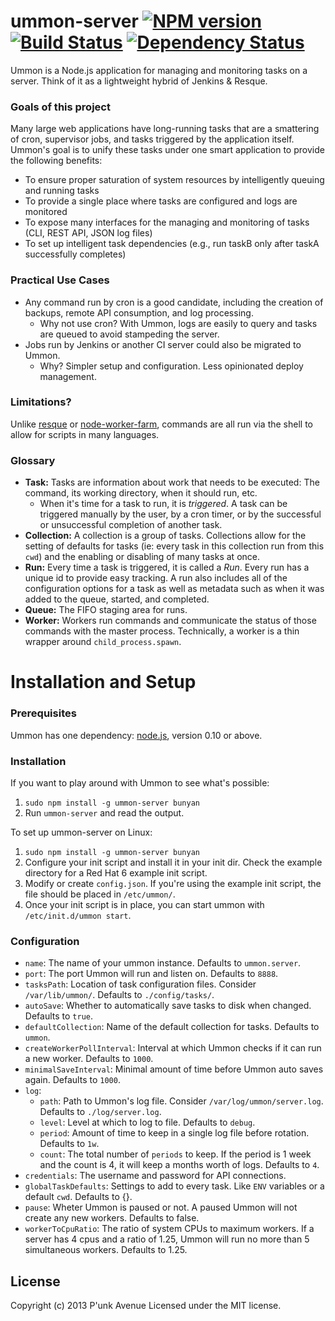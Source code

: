 # ummon-server [![NPM version](https://badge.fury.io/js/ummon-server.png)](http://badge.fury.io/js/ummon-server) [![Build Status](https://secure.travis-ci.org/punkave/ummon-server.png?branch=master)](http://travis-ci.org/punkave/ummon-server) [![Dependency Status](https://gemnasium.com/punkave/ummon-server.png)](https://gemnasium.com/punkave/ummon-server)

Ummon is a Node.js application for managing and monitoring tasks on a server. Think of it as a lightweight hybrid of Jenkins & Resque.

### Goals of this project

Many large web applications have long-running tasks that are a smattering of cron, supervisor jobs, and tasks triggered by the application itself. Ummon's goal is to unify these tasks under one smart application to provide the following benefits:

* To ensure proper saturation of system resources by intelligently queuing and running tasks
* To provide a single place where tasks are configured and logs are monitored
* To expose many interfaces for the managing and monitoring of tasks (CLI, REST API, JSON log files)
* To set up intelligent task dependencies (e.g., run taskB only after taskA successfully completes)

### Practical Use Cases

* Any command run by cron is a good candidate, including the creation of backups, remote API consumption, and log processing.
  * Why not use cron? With Ummon, logs are easily to query and tasks are queued to avoid stampeding the server.
* Jobs run by Jenkins or another CI server could also be migrated to Ummon.
  * Why? Simpler setup and configuration. Less opinionated deploy management.

### Limitations?

Unlike [resque](https://github.com/resque/resque) or [node-worker-farm](https://github.com/rvagg/node-worker-farm), commands are all run via the shell to allow for scripts in many languages.

### Glossary

* **Task:** Tasks are information about work that needs to be executed: The command, its working directory, when it should run, etc.
  * When it's time for a task to run, it is *triggered*. A task can be triggered manually by the user, by a cron timer, or by the successful or unsuccessful completion of another task.
* **Collection:** A collection is a group of tasks. Collections allow for the setting of defaults for tasks (ie: every task in this collection run from this `cwd`) and the enabling or disabling of many tasks at once.
* **Run:** Every time a task is triggered, it is called a *Run*. Every run has a unique id to provide easy tracking. A run also includes all of the configuration options for a task as well as metadata such as when it was added to the queue, started, and completed.
* **Queue:** The FIFO staging area for runs.
* **Worker:** Workers run commands and communicate the status of those commands with the master process. Technically, a worker is a thin wrapper around `child_process.spawn`.

# Installation and Setup

### Prerequisites

Ummon has one dependency: [node.js](http://nodejs.org/), version 0.10 or above.

### Installation

If you want to play around with Ummon to see what's possible:

1. `sudo npm install -g ummon-server bunyan`
2. Run `ummon-server` and read the output.

To set up ummon-server on Linux:

1. `sudo npm install -g ummon-server bunyan`
2. Configure your init script and install it in your init dir. Check the example directory for a Red Hat 6 example init script.
3. Modify or create `config.json`. If you're using the example init script, the file should be placed in `/etc/ummon/`.
4. Once your init script is in place, you can start ummon with `/etc/init.d/ummon start`.

### Configuration

* `name`: The name of your ummon instance. Defaults to `ummon.server`.
* `port`: The port Ummon will run and listen on. Defaults to `8888`.
* `tasksPath`: Location of task configuration files. Consider `/var/lib/ummon/`. Defaults to  `./config/tasks/`.
* `autoSave`: Whether to automatically save tasks to disk when changed. Defaults to `true`.
* `defaultCollection`: Name of the default collection for tasks. Defaults to  `ummon`.
* `createWorkerPollInterval`: Interval at which Ummon checks if it can run a new worker. Defaults to  `1000`.
* `minimalSaveInterval`: Minimal amount of time before Ummon auto saves again. Defaults to `1000`.
* `log`:
  * `path`: Path to Ummon's log file. Consider `/var/log/ummon/server.log`. Defaults to `./log/server.log`.
  * `level`: Level at which to log to file. Defaults to `debug`.
  * `period`: Amount of time to keep in a single log file before rotation. Defaults to `1w`.
  * `count`: The total number of `periods` to keep. If the period is 1 week and the count is 4, it will keep a months worth of logs. Defaults to `4`.
* `credentials`: The username and password for API connections.
* `globalTaskDefaults`: Settings to add to every task. Like `ENV` variables or a default `cwd`. Defaults to {}.
* `pause`: Wheter Ummon is paused or not. A paused Ummon will not create any new workers. Defaults to false.
* `workerToCpuRatio`: The ratio of system CPUs to maximum workers. If a server has 4 cpus and a ratio of 1.25, Ummon will run no more than 5 simultaneous workers. Defaults to 1.25.

## License
Copyright (c) 2013 P'unk Avenue
Licensed under the MIT license.
